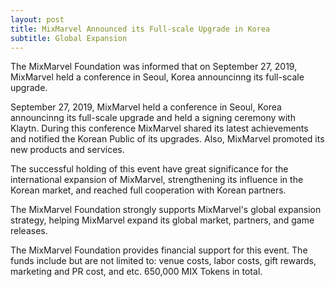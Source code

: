 ```yaml
---
layout: post
title: MixMarvel Announced its Full-scale Upgrade in Korea
subtitle: Global Expansion
---
```


The MixMarvel Foundation was informed that on September 27, 2019, MixMarvel held a conference in Seoul, Korea announcinng its full-scale upgrade. 

September 27, 2019, MixMarvel held a conference in Seoul, Korea announcinng its full-scale upgrade and held a signing ceremony with Klaytn. During this conference MixMarvel shared its latest achievements and notified the Korean Public of its upgrades. Also, MixMarvel promoted its new products and services. 

The successful holding of this event have great significance for the international expansion of MixMarvel, strengthening its influence in the Korean market, and reached full cooperation with Korean partners. 

The MixMarvel Foundation strongly supports MixMarvel's global expansion strategy, helping MixMarvel expand its global market, partners, and game releases. 

The MixMarvel Foundation provides financial support for this event. The funds include but are not limited to: venue costs, labor costs, gift rewards, marketing and PR cost, and etc. 650,000 MIX Tokens in total. 


